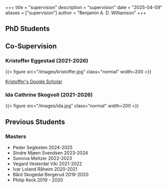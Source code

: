 +++
title = "supervision"
description = "supervision"
date = "2025-04-09"
aliases = ["supervision"]
author = "Benjamin A. D. Williamson"
+++

## PhD Students

## Co-Supervision
### Kristoffer Eggestad (2021-2026)

{{< figure src="/images/kristoffer.jpg" class="normal" width=200 >}}

[Kristoffer's Google Scholar](https://scholar.google.com/citations?user=Rxlk0nkAAAAJ&hl=no)


### Ida Cathrine Skogvoll (2021-2026)

{{< figure src="/images/ida.jpg" class="normal" width=200 >}}


## Previous Students

### Masters

- Peder Seglesten 2024-2025
- Sindre Mjøen Svendsen 2023-2024
- Sunniva Meltzer 2022-2023
- Vegard Vesterdal Viki 2021-2022
- Ivar Loland Råheim 2020-2021
- Bård Skogedal Bergerud 2019-2020
- Philip Keck 2019 - 2020

